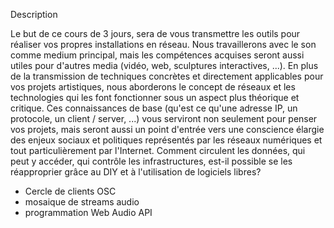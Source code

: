 Description 

Le but de ce cours de 3 jours, sera de vous transmettre les outils pour réaliser vos propres installations en réseau. Nous travaillerons avec le son comme medium principal, mais les compétences acquises seront aussi utiles pour d'autres media (vidéo, web, sculptures interactives, ...). En plus de la transmission de techniques concrètes et directement applicables pour vos projets artistiques, nous aborderons le concept de réseaux et les technologies qui les font fonctionner sous un aspect plus théorique et critique. Ces connaissances de base (qu'est ce qu'une adresse IP, un protocole, un client / server, ...) vous serviront non seulement pour penser vos projets, mais seront aussi un point d'entrée vers une conscience élargie des enjeux sociaux et politiques représentés par les réseaux numériques et tout particulièrement par l'Internet. Comment circulent les données, qui peut y accéder, qui contrôle les infrastructures, est-il possible se les réapproprier grâce au DIY et à l'utilisation de logiciels libres?







- Cercle de clients OSC
- mosaique de streams audio
- programmation Web Audio API
